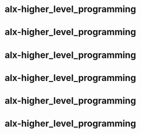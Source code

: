 # alx-higher_level_programming
# alx-higher_level_programming
# alx-higher_level_programming
# alx-higher_level_programming
# alx-higher_level_programming
# alx-higher_level_programming
